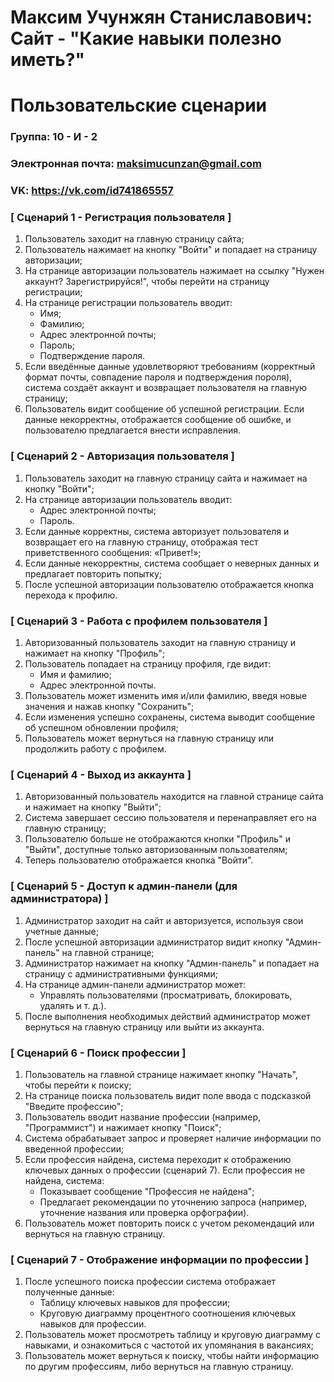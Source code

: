# Максим Учунжян Станиславович: Сайт - "Какие навыки полезно иметь?"
# Пользовательские сценарии

### Группа: 10 - И - 2
### Электронная почта: maksimucunzan@gmail.com
### VK: https://vk.com/id741865557


### [ Сценарий 1 - Регистрация пользователя ]

1. Пользователь заходит на главную страницу сайта;
2. Пользователь нажимает на кнопку "Войти" и попадает на страницу авторизации;
3. На странице авторизации пользователь нажимает на ссылку "Нужен аккаунт? Зарегистрируйся!", чтобы перейти на страницу регистрации;
4. На странице регистрации пользователь вводит:
    + Имя;
    + Фамилию;
    + Адрес электронной почты;
    + Пароль;
    + Подтверждение пароля.
5. Если введённые данные удовлетворяют требованиям (корректный формат почты, совпадение пароля и подтверждения пороля), cистема создаёт аккаунт и возвращает пользователя на главную страницу;
6. Пользователь видит сообщение об успешной регистрации. Если данные некорректны, отображается сообщение об ошибке, и пользователю предлагается внести исправления.


### [ Сценарий 2 - Авторизация пользователя ]

1. Пользователь заходит на главную страницу сайта и нажимает на кнопку "Войти";
2. На странице авторизации пользователь вводит:
    + Адрес электронной почты;
    + Пароль.
3. Если данные корректны, система авторизует пользователя и возвращает его на главную страницу, отображая тест приветственного сообщения: «Привет!»;
4. Если данные некорректны, система сообщает о неверных данных и предлагает повторить попытку;
5. После успешной авторизации пользователю отображается кнопка перехода к профилю.


### [ Сценарий 3 - Работа с профилем пользователя ]

1. Авторизованный пользователь заходит на главную страницу и нажимает на кнопку "Профиль";
2. Пользователь попадает на страницу профиля, где видит:
    + Имя и фамилию;
    + Адрес электронной почты.
3. Пользователь может изменить имя и/или фамилию, введя новые значения и нажав кнопку "Сохранить";
4. Если изменения успешно сохранены, система выводит сообщение об успешном обновлении профиля;
5. Пользователь может вернуться на главную страницу или продолжить работу с профилем.


### [ Сценарий 4 - Выход из аккаунта ]

1. Авторизованный пользователь находится на главной странице сайта и нажимает на кнопку "Выйти";
2. Система завершает сессию пользователя и перенаправляет его на главную страницу;
3. Пользователю больше не отображаются кнопки "Профиль" и "Выйти", доступные только авторизованным пользователям;
4. Теперь пользователю отображается кнопка "Войти".

### [ Сценарий 5 - Доступ к админ-панели (для администратора) ]

1. Администратор заходит на сайт и авторизуется, используя свои учетные данные;
2. После успешной авторизации администратор видит кнопку "Админ-панель" на главной странице;
3. Администратор нажимает на кнопку "Админ-панель" и попадает на страницу с административными функциями;
4. На странице админ-панели администратор может:
    + Управлять пользователями (просматривать, блокировать, удалять и т. д.).
5. После выполнения необходимых действий администратор может вернуться на главную страницу или выйти из аккаунта.

### [ Сценарий 6 - Поиск профессии ]

1. Пользователь на главной странице нажимает кнопку "Начать", чтобы перейти к поиску;
2. На странице поиска пользователь видит поле ввода с подсказкой "Введите профессию";
3. Пользователь вводит название профессии (например, "Программист") и нажимает кнопку "Поиск";
4. Система обрабатывает запрос и проверяет наличие информации по введенной профессии;
5. Если профессия найдена, система переходит к отображению ключевых данных о профессии (сценарий 7). Если профессия не найдена, система:
    + Показывает сообщение "Профессия не найдена";
    + Предлагает рекомендации по уточнению запроса (например, уточнение названия или проверка орфографии).
6. Пользователь может повторить поиск с учетом рекомендаций или вернуться на главную страницу.

### [ Сценарий 7 - Отображение информации по профессии ]

1. После успешного поиска профессии система отображает полученные данные:
    + Таблицу ключевых навыков для профессии;
    + Круговую диаграмму процентного соотношения ключевых навыков для профессии.
2. Пользователь может просмотреть таблицу и круговую диаграмму с навыками, и ознакомиться с частотой их упомянания в вакансиях;
3. Пользователь может вернуться к поиску, чтобы найти информацию по другим профессиям, либо вернуться на главную страницу.